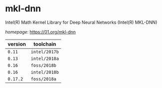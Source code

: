 # mkl-dnn

Intel(R) Math Kernel Library for Deep Neural Networks (Intel(R) MKL-DNN)

*homepage*: <https://01.org/mkl-dnn>

version | toolchain
--------|----------
``0.11`` | ``intel/2017b``
``0.13`` | ``intel/2018a``
``0.16`` | ``foss/2018b``
``0.16`` | ``intel/2018b``
``0.17.2`` | ``foss/2018a``
